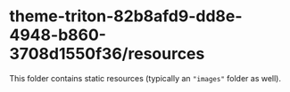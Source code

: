 # theme-triton-82b8afd9-dd8e-4948-b860-3708d1550f36/resources

This folder contains static resources (typically an `"images"` folder as well).
